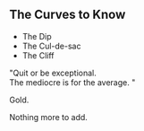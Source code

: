 <!-- title: Dip: Know when to quit -->

## The Curves to Know

- The Dip
- The Cul-de-sac
- The Cliff

"Quit or be exceptional.   
The mediocre is for the average. "


Gold. 

Nothing more to add. 

